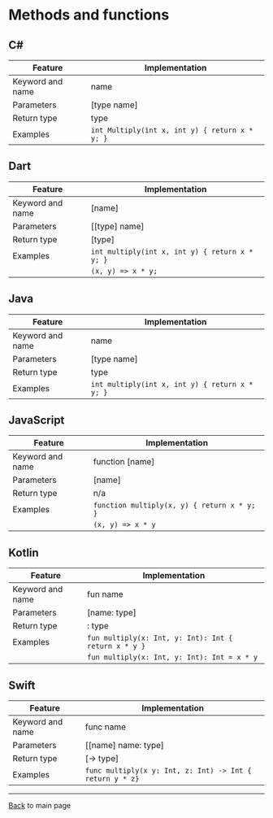 # Methods and functions

## C#	

|Feature         |Implementation|
|----------------|------------------------------------------------------------|
|Keyword and name|name|
|Parameters      |[type name]|
|Return type     |type|
|Examples        |`int Multiply(int x, int y) { return x * y; }`|

## Dart	

|Feature         |Implementation|
|----------------|------------------------------------------------------------|
|Keyword and name|[name]|
|Parameters      |[[type] name]|
|Return type     |[type]|
|Examples        |`int multiply(int x, int y) { return x * y; }`|
|                |`(x, y) => x * y;`|

## Java	

|Feature         |Implementation|
|----------------|------------------------------------------------------------|
|Keyword and name|name|
|Parameters      |[type name]|
|Return type     |type|
|Examples        |`int multiply(int x, int y) { return x * y; }`|

## JavaScript	

|Feature         |Implementation|
|----------------|------------------------------------------------------------|
|Keyword and name|function [name]|
|Parameters      |[name]|
|Return type     |n/a|
|Examples        |`function multiply(x, y) { return x * y; }`|
|                |`(x, y) => x * y`|

## Kotlin	

|Feature         |Implementation|
|----------------|------------------------------------------------------------|
|Keyword and name|fun name|
|Parameters      |[name: type]|
|Return type     |: type|
|Examples        |`fun multiply(x: Int, y: Int): Int { return x * y }`|
|                |`fun multiply(x: Int, y: Int): Int = x * y`|

## Swift

|Feature         |Implementation|
|----------------|------------------------------------------------------------|
|Keyword and name|func name|
|Parameters      |[[name] name: type]|
|Return type     |[-> type]|
|Examples        |`func multiply(x y: Int, z: Int) -> Int { return y * z}`|

---
[Back](/README.md) to main page